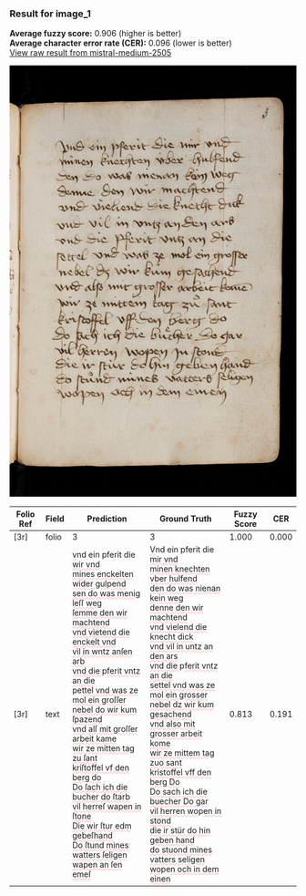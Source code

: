 ### Result for image_1
**Average fuzzy score:** 0.906 (higher is better)<br>**Average character error rate (CER):** 0.096 (lower is better)<br>[View raw result from mistral-medium-2505](https://github.com/RISE-UNIBAS/humanities_data_benchmark/blob/main/results/2025-10-24/T0296/request_T0296_image_1.json)

<img src="https://github.com/RISE-UNIBAS/humanities_data_benchmark/blob/main/benchmarks/medieval_manuscripts/images/image_1.jpg?raw=true" alt="image_1" width="800px">

<style>
.diff { text-decoration: underline; text-decoration-color: #ffcccc; text-decoration-style: wavy; }
</style>

| Folio Ref | Field | Prediction | Ground Truth | Fuzzy Score | CER |
|-----------|-------|------------|--------------|-------------|-----|
| [3r] | folio | 3 | 3 | 1.000 | 0.000 |
| [3r] | text | <span class="diff">v</span>nd ein pferit die <span class="diff">wir vnd<br>mines enckelten wider gul</span>p<span class="diff">end<br>sen do was menig leſſ weg<br>ſemme den wir machtend<br>vnd vietend die enckelt vnd<br>vil in wntz anſen arb<br>vnd die </span>p<span class="diff">ferit vntz an die<br></span>pe<span class="diff">ttel vnd was ze mol ein groſſer<br>nebel do wir kum ſpazend<br>vnd alſ mit groſſer arbeit kame<br>wir ze mitten tag zu ſant<br>kriſtoffel vf den berg do<br>Do ſach ich die bucher do ſtarb<br>vil herreſ wapen in ſtone<br>Die wir ſtur edm gebeſhand<br>Do ſtund mines watters ſeligen<br>wapen an ſen emeſ</span> | <span class="diff">V</span>nd ein pferit die <span class="diff">mir vnd<br> minen knechten vber hulfend<br> den do was nienan kein weg<br> denne den wir machtend<br> vnd vielend die knecht dick<br> vnd vil in untz an den ars<br> vnd die </span>p<span class="diff">ferit vntz an die <br> settel vnd was ze mol ein grosser<br> nebel dz wir kum gesachend<br> vnd also mit grosser arbeit kome<br> wir ze mittem tag zuo sant<br> kristoffel vff den berg Do<br> Do sach ich die buecher Do gar<br> vil herren wo</span>p<span class="diff">en in stond<br> die ir stür do hin geben hand<br> do stuond mines vatters seligen<br> wo</span>pe<span class="diff">n och in dem einen</span> | 0.813 | 0.191 |
